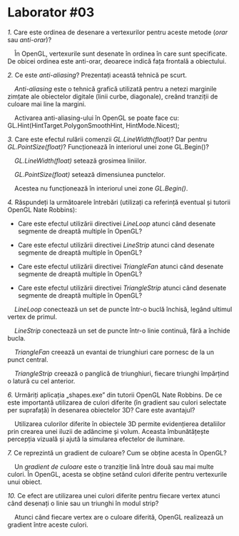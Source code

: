 #  Laborator #03

*1.* Care este ordinea de desenare a vertexurilor pentru aceste metode (*orar* sau *anti-orar*)?

&nbsp;&nbsp;&nbsp;&nbsp;În OpenGL, vertexurile sunt desenate în ordinea în care sunt specificate.
De obicei ordinea este anti-orar, deoarece indică fața frontală a obiectului.  

*2.* Ce este *anti-aliasing*? Prezentați această tehnică pe scurt.

&nbsp;&nbsp;&nbsp;&nbsp;*Anti-aliasing* este o tehnică grafică utilizată pentru a netezi marginile zimțate ale obiectelor digitale (linii curbe, diagonale), creând tranziții de culoare mai line la margini.

&nbsp;&nbsp;&nbsp;&nbsp;Activarea anti-aliasing-ului în OpenGL se poate face cu: 
GL.Hint(HintTarget.PolygonSmoothHint, HintMode.Nicest);

*3.* Care este efectul rulării comenzii *GL.LineWidth(float)*? Dar pentru *GL.PointSize(float)*? Funcționează în interiorul unei zone GL.Begin()?

&nbsp;&nbsp;&nbsp;&nbsp;*GL.LineWidth(float)* setează grosimea liniilor.

&nbsp;&nbsp;&nbsp;&nbsp;*GL.PointSize(float)* setează dimensiunea punctelor.

&nbsp;&nbsp;&nbsp;&nbsp;Acestea nu funcționează  în interiorul unei zone *GL.Begin()*.

*4.* Răspundeți la următoarele întrebări (utilizați ca referință eventual și
tutorii OpenGL Nate Robbins):

* Care este efectul utilizării directivei *LineLoop* atunci când desenate segmente de dreaptă multiple în OpenGL?

* Care este efectul utilizării directivei *LineStrip* atunci când desenate segmente de dreaptă multiple în OpenGL?

* Care este efectul utilizării directivei *TriangleFan* atunci când desenate segmente de dreaptă multiple în OpenGL?

* Care este efectul utilizării directivei *TriangleStrip* atunci când
    desenate segmente de dreaptă multiple în OpenGL?


&nbsp;&nbsp;&nbsp;&nbsp;*LineLoop* conectează un set de puncte într-o buclă închisă, legând ultimul vertex de primul.
    
&nbsp;&nbsp;&nbsp;&nbsp;*LineStrip* conectează un set de puncte într-o linie continuă, fără a închide bucla.
    
&nbsp;&nbsp;&nbsp;&nbsp;*TriangleFan* creează un evantai de triunghiuri care pornesc de la un punct central.

&nbsp;&nbsp;&nbsp;&nbsp;*TriangleStrip* creează o panglică de triunghiuri, fiecare triunghi împărțind o latură cu cel anterior.

*6.* Urmăriți aplicația „shapes.exe” din tutorii OpenGL Nate Robbins. De ce este importantă utilizarea de culori diferite (în gradient sau culori selectate per suprafață) în desenarea obiectelor 3D? Care este avantajul?

&nbsp;&nbsp;&nbsp;&nbsp;Utilizarea culorilor diferite în obiectele 3D permite evidențierea detaliilor prin crearea unei iluzii de adâncime și volum. Aceasta îmbunătățește percepția vizuală și ajută la simularea efectelor de iluminare.

*7.* Ce reprezintă un gradient de culoare? Cum se obține acesta în OpenGL?

&nbsp;&nbsp;&nbsp;&nbsp;Un *gradient de culoare* este o tranziție lină între două sau mai multe culori. În OpenGL, acesta se obține setând culori diferite pentru vertexurile unui obiect.

*10.* Ce efect are utilizarea unei culori diferite pentru fiecare vertex atunci când desenați o linie sau un triunghi în modul strip?

&nbsp;&nbsp;&nbsp;&nbsp;Atunci când fiecare vertex are o culoare diferită, OpenGL realizează un gradient între aceste culori.